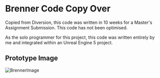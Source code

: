 # Brenner Code Copy Over
Copied from Diversion, this code was written in 10 weeks for a Master's Assignment Submission. 
This code has not been optimised.

As the solo programmer for this project, this code was written entirely by me and integrated within an Unreal Engine 5 project. 

## Prototype Image

![BrennerImage](https://github.com/user-attachments/assets/5f8dd8d3-0a30-42cc-9946-c45d9a811222)

